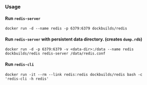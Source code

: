### Usage

#### Run `redis-server`

    docker run -d --name redis -p 6379:6379 dockbuilds/redis

#### Run `redis-server` with persistent data directory. (creates `dump.rdb`)

    docker run -d -p 6379:6379 -v <data-dir>:/data --name redis dockbuilds/redis redis-server /data/redis.conf

#### Run `redis-cli`

    docker run -it --rm --link redis:redis dockbuilds/redis bash -c 'redis-cli -h redis'
